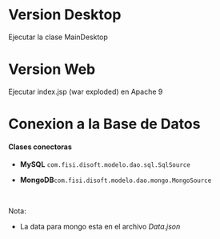 # Version Desktop
Ejecutar la clase MainDesktop

# Version Web
Ejecutar index.jsp (war exploded) en Apache 9

# Conexion a la Base de Datos
#### Clases conectoras
- **MySQL** ``` com.fisi.disoft.modelo.dao.sql.SqlSource ```

- **MongoDB**``` com.fisi.disoft.modelo.dao.mongo.MongoSource ```

<br>

Nota: 
- La data para mongo esta en el archivo _Data.json_
